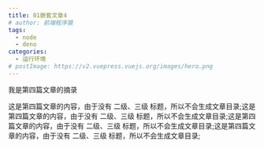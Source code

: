 ```yaml
---
title: 01嵌套文章4
# author: 前端程序猿
tags:
  - node
  - deno
categories:
  - 运行环境
# postImage: https://v2.vuepress.vuejs.org/images/hero.png
---
```


我是第四篇文章的摘录

<!-- more -->

这是第四篇文章的内容，由于没有 二级、三级 标题，所以不会生成文章目录;这是第四篇文章的内容，由于没有 二级、三级 标题，所以不会生成文章目录;这是第四篇文章的内容，由于没有 二级、三级 标题，所以不会生成文章目录;这是第四篇文章的内容，由于没有 二级、三级 标题，所以不会生成文章目录;
